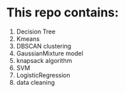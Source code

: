 # This repo contains: 
1. Decision Tree
2. Kmeans
3. DBSCAN clustering 
4. GaussianMixture model
5. knapsack algorithm
6. SVM
7. LogisticRegression
8. data cleaning 
